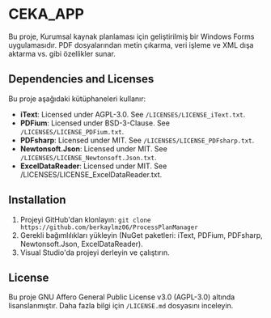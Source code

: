 # CEKA_APP

Bu proje, Kurumsal kaynak planlaması için geliştirilmiş bir Windows Forms uygulamasıdır. PDF dosyalarından metin çıkarma, veri işleme ve XML dışa aktarma vs. gibi özellikler sunar.

## Dependencies and Licenses
Bu proje aşağıdaki kütüphaneleri kullanır:

- **iText**: Licensed under AGPL-3.0. See `/LICENSES/LICENSE_iText.txt`.
- **PDFium**: Licensed under BSD-3-Clause. See `/LICENSES/LICENSE_PDFium.txt`.
- **PDFsharp**: Licensed under MIT. See `/LICENSES/LICENSE_PDFsharp.txt`.
- **Newtonsoft.Json**: Licensed under MIT. See `/LICENSES/LICENSE_Newtonsoft.Json.txt`.
- **ExcelDataReader**: Licensed under MIT. See /LICENSES/LICENSE_ExcelDataReader.txt.

## Installation
1. Projeyi GitHub'dan klonlayın: `git clone https://github.com/berkaylmz06/ProcessPlanManager`
2. Gerekli bağımlılıkları yükleyin (NuGet paketleri: iText, PDFium, PDFsharp, Newtonsoft.Json, ExcelDataReader).
3. Visual Studio'da projeyi derleyin ve çalıştırın.

## License
Bu proje GNU Affero General Public License v3.0 (AGPL-3.0) altında lisanslanmıştır. Daha fazla bilgi için `/LICENSE.md` dosyasını inceleyin.